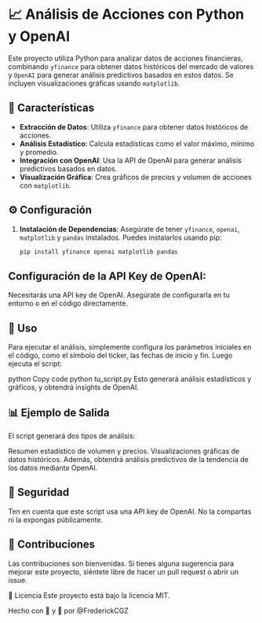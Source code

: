 # 📈 Análisis de Acciones con Python y OpenAI

Este proyecto utiliza Python para analizar datos de acciones financieras, combinando `yfinance` para obtener datos históricos del mercado de valores y `OpenAI` para generar análisis predictivos basados en estos datos. Se incluyen visualizaciones gráficas usando `matplotlib`.

## 🌟 Características

- **Extracción de Datos**: Utiliza `yfinance` para obtener datos históricos de acciones.
- **Análisis Estadístico**: Calcula estadísticas como el valor máximo, mínimo y promedio.
- **Integración con OpenAI**: Usa la API de OpenAI para generar análisis predictivos basados en datos.
- **Visualización Gráfica**: Crea gráficos de precios y volumen de acciones con `matplotlib`.

## ⚙️ Configuración

1. **Instalación de Dependencias**:
   Asegúrate de tener `yfinance`, `openai`, `matplotlib` y `pandas` instalados. Puedes instalarlos usando pip:

   ```bash
   pip install yfinance openai matplotlib pandas
   
## Configuración de la API Key de OpenAI:
Necesitarás una API key de OpenAI. Asegúrate de configurarla en tu entorno o en el código directamente.
## 🚀 Uso
Para ejecutar el análisis, simplemente configura los parámetros iniciales en el código, como el símbolo del ticker, las fechas de inicio y fin. Luego ejecuta el script:

python
Copy code
python tu_script.py
Esto generará análisis estadísticos y gráficos, y obtendrá insights de OpenAI.

## 📊 Ejemplo de Salida
El script generará dos tipos de análisis:

Resumen estadístico de volumen y precios.
Visualizaciones gráficas de datos históricos.
Además, obtendrá análisis predictivos de la tendencia de los datos mediante OpenAI.

## 🔐 Seguridad
Ten en cuenta que este script usa una API key de OpenAI. No la compartas ni la expongas públicamente.

## 🤝 Contribuciones
Las contribuciones son bienvenidas. Si tienes alguna sugerencia para mejorar este proyecto, siéntete libre de hacer un pull request o abrir un issue.

📝 Licencia
Este proyecto está bajo la licencia MIT.

Hecho con 💖 y 🐍 por @FrederickCGZ






